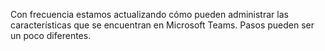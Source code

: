 Con frecuencia estamos actualizando cómo pueden administrar las características que se encuentran en Microsoft Teams. Pasos pueden ser un poco diferentes.